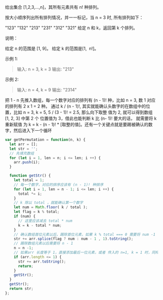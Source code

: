 给出集合 [1,2,3,…,n]，其所有元素共有 n! 种排列。

按大小顺序列出所有排列情况，并一一标记，当 n = 3 时, 所有排列如下：

"123"
"132"
"213"
"231"
"312"
"321"
给定 n 和 k，返回第 k 个排列。

说明：

给定 n 的范围是 [1, 9]。
给定 k 的范围是[1,  n!]。

示例 1:

> 输入: n = 3, k = 3
输出: "213"

示例 2:
> 输入: n = 4, k = 9
输出: "2314"


把 1 - n 先推入数组，每一个数字对应的排列有 (n - 1)! 种，比如 n = 3, 数 1 对应的排列有 2 x 1 = 2 种。
通过 k / (n - 1)!, 其实就能确认头数字的在数组中的位置，比如 n = 3, k = 5,  5 / (3 - 1)! = 2.5, 那么向下取整
值为 2, 就可以得到数组 [1, 2, 3] 中第 2 个 位置值为 3，借此也能判断 k 比 (n- 1)! 要大的话，
就需要将 k 重新赋值 为 k = k - (n - 1)! * [取整的值]。还有一个关键点就是要踢被确认的数字，然后进入下一个循环


```javascript
var getPermutation = function(n, k) {
  let arr = [];
  let str = '';
  // 先填充数组
  for (let i = 1, len = n; i <= len; i ++) { 
    arr.push(i);
  }

  function getStr() {
    let total = 1;
    // 每一个数字，对应的排序应该有 (n - 1)! 种排序
    for (let i = 1, len = n - 1; i <= len; i ++) {
      total *= i;
    }
    // k 除以 total ，就能确认第一个数字
    let num = Math.floor( k / total );
    let flag = k % total;
    if (num) {
      // 这里应该减去 total * num
      k = k - total * num;
    }
    // 确认数组首位元素以后，踢除首位元素，如果 k % total === 0 需要将 num -1
    str += arr.splice(flag ? num : num - 1 , 1).toString();
    // 踢除数组元素以后需要将 n - 1
    n = n -1;
    // 如果arr 长度等于 1，直接添加最后一位元素，或者 传入的 n=1, k = 1 时，同样需要结束循环
    if (arr.length <= 1) {
      str += arr.toString();
      return;
    }
    getStr();
  }
  getStr();
  return str;
};
```